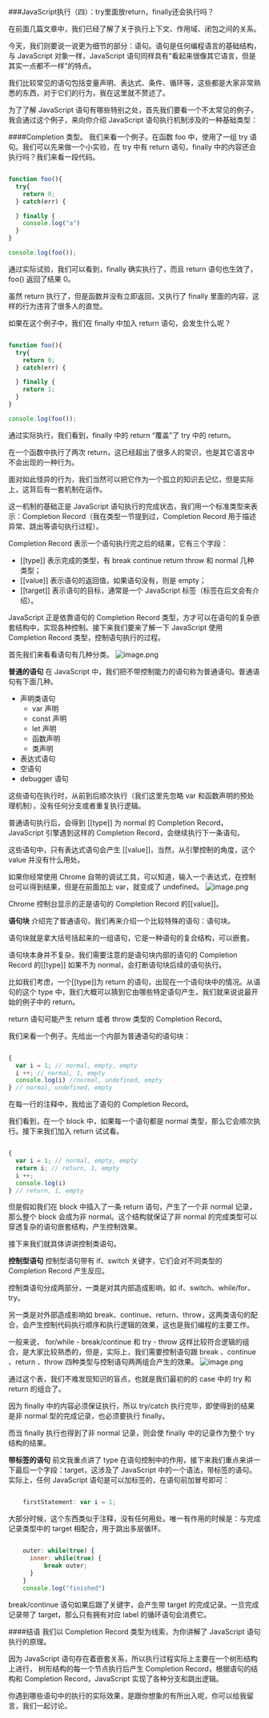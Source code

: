 ###JavaScript执行（四）：try里面放return，finally还会执行吗？

在前面几篇文章中，我们已经了解了关于执行上下文、作用域、闭包之间的关系。

今天，我们则要说一说更为细节的部分：语句。语句是任何编程语言的基础结构，与 JavaScript 对象一样，JavaScript 语句同样具有“看起来很像其它语言，但是其实一点都不一样”的特点。

我们比较常见的语句包括变量声明、表达式、条件、循环等，这些都是大家非常熟悉的东西，对于它们的行为，我在这里就不赘述了。

为了了解 JavaScript 语句有哪些特别之处，首先我们要看一个不太常见的例子，我会通过这个例子，来向你介绍 JavaScript 语句执行机制涉及的一种基础类型：

####Completion 类型。
我们来看一个例子。在函数 foo 中，使用了一组 try 语句。我们可以先来做一个小实验，在 try 中有 return 语句，finally 中的内容还会执行吗？我们来看一段代码。
```javascript

function foo(){
  try{
    return 0;
  } catch(err) {

  } finally {
    console.log("a")
  }
}

console.log(foo());
```
通过实际试验，我们可以看到，finally 确实执行了，而且 return 语句也生效了，foo() 返回了结果 0。

虽然 return 执行了，但是函数并没有立即返回，又执行了 finally 里面的内容，这样的行为违背了很多人的直觉。

如果在这个例子中，我们在 finally 中加入 return 语句，会发生什么呢？
```javascript

function foo(){
  try{
    return 0;
  } catch(err) {

  } finally {
    return 1;
  }
}

console.log(foo());
```
通过实际执行，我们看到，finally 中的 return “覆盖”了 try 中的 return。

在一个函数中执行了两次 return，这已经超出了很多人的常识，也是其它语言中不会出现的一种行为。

面对如此怪异的行为，我们当然可以把它作为一个孤立的知识去记忆，但是实际上，这背后有一套机制在运作。

这一机制的基础正是 JavaScript 语句执行的完成状态，我们用一个标准类型来表示：Completion Record（我在类型一节提到过，Completion Record 用于描述异常、跳出等语句执行过程）。

Completion Record 表示一个语句执行完之后的结果，它有三个字段：
- \[[type]] 表示完成的类型，有 break continue return throw 和 normal 几种类型；
- \[[value]] 表示语句的返回值，如果语句没有，则是 empty；
- \[[target]] 表示语句的目标，通常是一个 JavaScript 标签（标签在后文会有介绍）。

JavaScript 正是依靠语句的 Completion Record 类型，方才可以在语句的复杂嵌套结构中，实现各种控制。接下来我们要来了解一下 JavaScript 使用 Completion Record 类型，控制语句执行的过程。

首先我们来看看语句有几种分类。
![image.png](https://static001.geekbang.org/resource/image/98/d5/98ce53be306344c018cddd6c083392d5.jpg)

**普通的语句**
在 JavaScript 中，我们把不带控制能力的语句称为普通语句。普通语句有下面几种。
- 声明类语句
  - var 声明
  - const 声明
  - let 声明
  - 函数声明
  - 类声明
- 表达式语句
- 空语句
- debugger 语句

这些语句在执行时，从前到后顺次执行（我们这里先忽略 var 和函数声明的预处理机制），没有任何分支或者重复执行逻辑。

普通语句执行后，会得到 \[[type]] 为 normal 的 Completion Record，JavaScript 引擎遇到这样的 Completion Record，会继续执行下一条语句。

这些语句中，只有表达式语句会产生 \[[value]]，当然，从引擎控制的角度，这个 value 并没有什么用处。

如果你经常使用 Chrome 自带的调试工具，可以知道，输入一个表达式，在控制台可以得到结果，但是在前面加上 var，就变成了 undefined。
![image.png](https://static001.geekbang.org/resource/image/a3/67/a35801b1b82654d17e413e51b340d767.png)

Chrome 控制台显示的正是语句的 Completion Record 的\[[value]]。

**语句块**
介绍完了普通语句，我们再来介绍一个比较特殊的语句：语句块。

语句块就是拿大括号括起来的一组语句，它是一种语句的复合结构，可以嵌套。

语句块本身并不复杂，我们需要注意的是语句块内部的语句的 Completion Record 的\[[type]] 如果不为 normal，会打断语句块后续的语句执行。

比如我们考虑，一个\[[type]]为 return 的语句，出现在一个语句块中的情况。从语句的这个 type 中，我们大概可以猜到它由哪些特定语句产生，我们就来说说最开始的例子中的 return。

return 语句可能产生 return 或者 throw 类型的 Completion Record。

我们来看一个例子。先给出一个内部为普通语句的语句块：
```javascript

{
  var i = 1; // normal, empty, empty
  i ++; // normal, 1, empty
  console.log(i) //normal, undefined, empty
} // normal, undefined, empty
```
在每一行的注释中，我给出了语句的 Completion Record。

我们看到，在一个 block 中，如果每一个语句都是 normal 类型，那么它会顺次执行。接下来我们加入 return 试试看。
```javascript

{
  var i = 1; // normal, empty, empty
  return i; // return, 1, empty
  i ++; 
  console.log(i)
} // return, 1, empty
```
但是假如我们在 block 中插入了一条 return 语句，产生了一个非 normal 记录，那么整个 block 会成为非 normal。这个结构就保证了非 normal 的完成类型可以穿透复杂的语句嵌套结构，产生控制效果。

接下来我们就具体讲讲控制类语句。

**控制型语句**
控制型语句带有 if、switch 关键字，它们会对不同类型的 Completion Record 产生反应。

控制类语句分成两部分，一类是对其内部造成影响，如 if、switch、while/for、try。

另一类是对外部造成影响如 break、continue、return、throw，这两类语句的配合，会产生控制代码执行顺序和执行逻辑的效果，这也是我们编程的主要工作。

一般来说， for/while - break/continue 和 try - throw 这样比较符合逻辑的组合，是大家比较熟悉的，但是，实际上，我们需要控制语句跟 break 、continue 、return 、throw 四种类型与控制语句两两组合产生的效果。
![image.png](https://static001.geekbang.org/resource/image/77/d3/7760027d7ee09bdc8ec140efa9caf1d3.png)

通过这个表，我们不难发现知识的盲点，也就是我们最初的的 case 中的 try 和 return 的组合了。

因为 finally 中的内容必须保证执行，所以 try/catch 执行完毕，即使得到的结果是非 normal 型的完成记录，也必须要执行 finally。

而当 finally 执行也得到了非 normal 记录，则会使 finally 中的记录作为整个 try 结构的结果。

**带标签的语句**
前文我重点讲了 type 在语句控制中的作用，接下来我们重点来讲一下最后一个字段：target，这涉及了 JavaScript 中的一个语法，带标签的语句。实际上，任何 JavaScript 语句是可以加标签的，在语句前加冒号即可：
```javascript

    firstStatement: var i = 1;
```
大部分时候，这个东西类似于注释，没有任何用处。唯一有作用的时候是：与完成记录类型中的 target 相配合，用于跳出多层循环。

```javascript

    outer: while(true) {
      inner: while(true) {
          break outer;
      }
    }
    console.log("finished")
```
break/continue 语句如果后跟了关键字，会产生带 target 的完成记录。一旦完成记录带了 target，那么只有拥有对应 label 的循环语句会消费它。

####结语
我们以 Completion Record 类型为线索，为你讲解了 JavaScript 语句执行的原理。

因为 JavaScript 语句存在着嵌套关系，所以执行过程实际上主要在一个树形结构上进行， 树形结构的每一个节点执行后产生 Completion Record，根据语句的结构和 Completion Record，JavaScript 实现了各种分支和跳出逻辑。

你遇到哪些语句中的执行的实际效果，是跟你想象的有所出入呢，你可以给我留言，我们一起讨论。